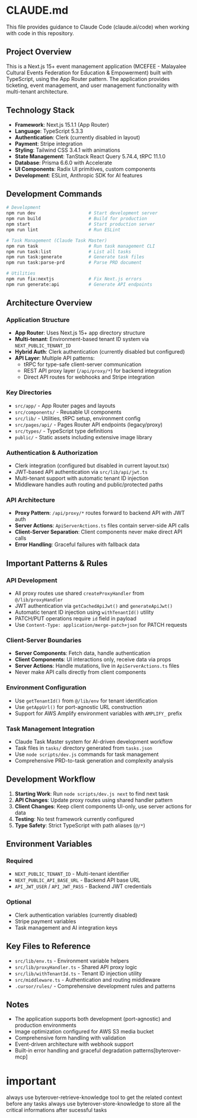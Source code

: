 # CLAUDE.md

This file provides guidance to Claude Code (claude.ai/code) when working with code in this repository.

## Project Overview

This is a Next.js 15+ event management application (MCEFEE - Malayalee Cultural Events Federation for Education & Empowerment) built with TypeScript, using the App Router pattern. The application provides ticketing, event management, and user management functionality with multi-tenant architecture.

## Technology Stack

- **Framework**: Next.js 15.1.1 (App Router)
- **Language**: TypeScript 5.3.3
- **Authentication**: Clerk (currently disabled in layout)
- **Payment**: Stripe integration
- **Styling**: Tailwind CSS 3.4.1 with animations
- **State Management**: TanStack React Query 5.74.4, tRPC 11.1.0
- **Database**: Prisma 6.6.0 with Accelerate
- **UI Components**: Radix UI primitives, custom components
- **Development**: ESLint, Anthropic SDK for AI features

## Development Commands

```bash
# Development
npm run dev                    # Start development server
npm run build                  # Build for production
npm start                      # Start production server
npm run lint                   # Run ESLint

# Task Management (Claude Task Master)
npm run task                   # Run task management CLI
npm run task:list              # List all tasks
npm run task:generate          # Generate task files
npm run task:parse-prd         # Parse PRD document

# Utilities
npm run fix:nextjs             # Fix Next.js errors
npm run generate:api           # Generate API endpoints
```

## Architecture Overview

### Application Structure
- **App Router**: Uses Next.js 15+ app directory structure
- **Multi-tenant**: Environment-based tenant ID system via `NEXT_PUBLIC_TENANT_ID` 
- **Hybrid Auth**: Clerk authentication (currently disabled but configured)
- **API Layer**: Multiple API patterns:
  - tRPC for type-safe client-server communication
  - REST API proxy layer (`/api/proxy/*`) for backend integration
  - Direct API routes for webhooks and Stripe integration

### Key Directories
- `src/app/` - App Router pages and layouts
- `src/components/` - Reusable UI components
- `src/lib/` - Utilities, tRPC setup, environment config
- `src/pages/api/` - Pages Router API endpoints (legacy/proxy)
- `src/types/` - TypeScript type definitions
- `public/` - Static assets including extensive image library

### Authentication & Authorization
- Clerk integration (configured but disabled in current layout.tsx)
- JWT-based API authentication via `src/lib/api/jwt.ts`
- Multi-tenant support with automatic tenant ID injection
- Middleware handles auth routing and public/protected paths

### API Architecture
- **Proxy Pattern**: `/api/proxy/*` routes forward to backend API with JWT auth
- **Server Actions**: `ApiServerActions.ts` files contain server-side API calls
- **Client-Server Separation**: Client components never make direct API calls
- **Error Handling**: Graceful failures with fallback data

## Important Patterns & Rules

### API Development
- All proxy routes use shared `createProxyHandler` from `@/lib/proxyHandler`
- JWT authentication via `getCachedApiJwt()` and `generateApiJwt()`
- Automatic tenant ID injection using `withTenantId()` utility
- PATCH/PUT operations require `id` field in payload
- Use `Content-Type: application/merge-patch+json` for PATCH requests

### Client-Server Boundaries
- **Server Components**: Fetch data, handle authentication
- **Client Components**: UI interactions only, receive data via props
- **Server Actions**: Handle mutations, live in `ApiServerActions.ts` files
- Never make API calls directly from client components

### Environment Configuration
- Use `getTenantId()` from `@/lib/env` for tenant identification
- Use `getAppUrl()` for port-agnostic URL construction
- Support for AWS Amplify environment variables with `AMPLIFY_` prefix

### Task Management Integration
- Claude Task Master system for AI-driven development workflow
- Task files in `tasks/` directory generated from `tasks.json`
- Use `node scripts/dev.js` commands for task management
- Comprehensive PRD-to-task generation and complexity analysis

## Development Workflow

1. **Starting Work**: Run `node scripts/dev.js next` to find next task
2. **API Changes**: Update proxy routes using shared handler pattern
3. **Client Changes**: Keep client components UI-only, use server actions for data
4. **Testing**: No test framework currently configured
5. **Type Safety**: Strict TypeScript with path aliases (`@/*`)

## Environment Variables

### Required
- `NEXT_PUBLIC_TENANT_ID` - Multi-tenant identifier
- `NEXT_PUBLIC_API_BASE_URL` - Backend API base URL
- `API_JWT_USER` / `API_JWT_PASS` - Backend JWT credentials

### Optional
- Clerk authentication variables (currently disabled)
- Stripe payment variables
- Task management and AI integration keys

## Key Files to Reference

- `src/lib/env.ts` - Environment variable helpers
- `src/lib/proxyHandler.ts` - Shared API proxy logic
- `src/lib/withTenantId.ts` - Tenant ID injection utility
- `src/middleware.ts` - Authentication and routing middleware
- `.cursor/rules/` - Comprehensive development rules and patterns

## Notes

- The application supports both development (port-agnostic) and production environments
- Image optimization configured for AWS S3 media bucket
- Comprehensive form handling with validation
- Event-driven architecture with webhook support
- Built-in error handling and graceful degradation patterns[byterover-mcp]

# important 
always use byterover-retrieve-knowledge tool to get the related context before any tasks 
always use byterover-store-knowledge to store all the critical informations after sucessful tasks

